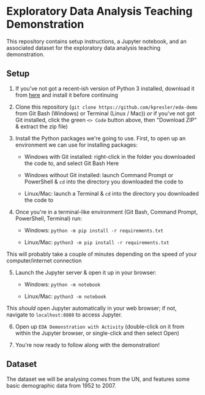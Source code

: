 # Exploratory Data Analysis Teaching Demonstration 

This repository contains setup instructions, a Jupyter notebook, and an associated dataset for the exploratory data analysis teaching demonstration.


## Setup
1. If you've not got a recent-ish version of Python 3 installed, download it from [here](https://www.python.org/downloads/) and install it before continuing
2. Clone this repository (`git clone https://github.com/kpresler/eda-demo` from Git Bash (Windows) or Terminal (Linux / Mac)) _or_ if you've not got Git installed, click the green `<> Code` button above, then "Download ZIP" & extract the zip file)
3. Install the Python packages we're going to use.  First, to open up an environment we can use for installing packages:
    * Windows with Git installed: right-click in the folder you downloaded the code to, and select Git Bash Here
	
	* Windows without Git installed: launch Command Prompt or PowerShell & `cd` into the directory you downloaded the code to
	
	* Linux/Mac: launch a Terminal & `cd` into the directory you downloaded the code to
	
4. Once you're in a terminal-like environment (Git Bash, Command Prompt, PowerShell, Terminal) run:

    * Windows: `python -m pip install -r requirements.txt`

	* Linux/Mac: `python3 -m pip install -r requirements.txt`
	
This will probably take a couple of minutes depending on the speed of your computer/internet connection


5. Launch the Jupyter server & open it up in your browser:

    * Windows: `python -m notebook`
    
	* Linux/Mac: `python3 -m notebook`
	
This _should_ open Jupyter automatically in your web browser; if not, navigate to `localhost:8888` to access Jupyter.

6. Open up `EDA Demonstration with Activity` (double-click on it from within the Jupyter browser, or single-click and then select Open)

6. You're now ready to follow along with the demonstration!

## Dataset

The dataset we will be analysing comes from the UN, and features some basic demographic data from 1952 to 2007.